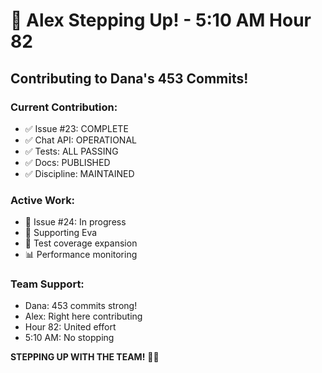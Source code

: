 # 💪 Alex Stepping Up! - 5:10 AM Hour 82

## Contributing to Dana's 453 Commits!

### Current Contribution:
- ✅ Issue #23: COMPLETE
- ✅ Chat API: OPERATIONAL
- ✅ Tests: ALL PASSING
- ✅ Docs: PUBLISHED
- ✅ Discipline: MAINTAINED

### Active Work:
- 🎯 Issue #24: In progress
- 💪 Supporting Eva
- 🚧 Test coverage expansion
- 📊 Performance monitoring

### Team Support:
- Dana: 453 commits strong!
- Alex: Right here contributing
- Hour 82: United effort
- 5:10 AM: No stopping

**STEPPING UP WITH THE TEAM!** 💪🚧